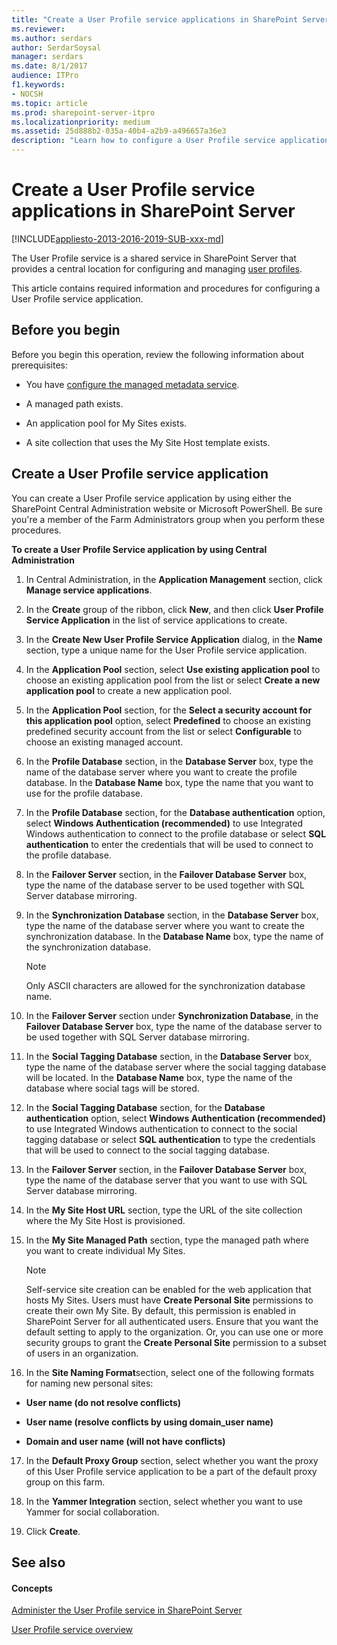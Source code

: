 ```yaml
---
title: "Create a User Profile service applications in SharePoint Server"
ms.reviewer: 
ms.author: serdars
author: SerdarSoysal
manager: serdars
ms.date: 8/1/2017
audience: ITPro
f1.keywords:
- NOCSH
ms.topic: article
ms.prod: sharepoint-server-itpro
ms.localizationpriority: medium
ms.assetid: 25d888b2-035a-40b4-a2b9-a496657a36e3
description: "Learn how to configure a User Profile service application in SharePoint Server."
---
```


# Create a User Profile service applications in SharePoint Server

[!INCLUDE[appliesto-2013-2016-2019-SUB-xxx-md](../includes/appliesto-2013-2016-2019-SUB-xxx-md.md)]
  
The User Profile service is a shared service in SharePoint Server that provides a central location for configuring and managing [user profiles](user-profile-service-overview.md).
  
This article contains required information and procedures for configuring a User Profile service application.
  
## Before you begin
<a name="begin"> </a>

Before you begin this operation, review the following information about prerequisites:
  
- You have [configure the managed metadata service](../governance/configure-the-managed-metadata-service.md).
    
- A managed path exists. 
    
- An application pool for My Sites exists.
    
- A site collection that uses the My Site Host template exists.
    
## Create a User Profile service application
<a name="createapp"> </a>

You can create a User Profile service application by using either the SharePoint Central Administration website or Microsoft PowerShell. Be sure you're a member of the Farm Administrators group when you perform these procedures.
  
 **To create a User Profile Service application by using Central Administration**
  
1. In Central Administration, in the **Application Management** section, click **Manage service applications**.
    
2. In the **Create** group of the ribbon, click **New**, and then click **User Profile Service Application** in the list of service applications to create. 
    
3. In the **Create New User Profile Service Application** dialog, in the **Name** section, type a unique name for the User Profile service application. 
    
4. In the **Application Pool** section, select **Use existing application pool** to choose an existing application pool from the list or select **Create a new application pool** to create a new application pool. 
    
5. In the **Application Pool** section, for the **Select a security account for this application pool** option, select **Predefined** to choose an existing predefined security account from the list or select **Configurable** to choose an existing managed account. 
    
6. In the **Profile Database** section, in the **Database Server** box, type the name of the database server where you want to create the profile database. In the **Database Name** box, type the name that you want to use for the profile database. 
    
7. In the **Profile Database** section, for the **Database authentication** option, select **Windows Authentication (recommended)** to use Integrated Windows authentication to connect to the profile database or select **SQL authentication** to enter the credentials that will be used to connect to the profile database. 
    
8. In the **Failover Server** section, in the **Failover Database Server** box, type the name of the database server to be used together with SQL Server database mirroring. 
    
9. In the **Synchronization Database** section, in the **Database Server** box, type the name of the database server where you want to create the synchronization database. In the **Database Name** box, type the name of the synchronization database. 
    
    > [!NOTE]
    > Only ASCII characters are allowed for the synchronization database name. 
  
10. In the **Failover Server** section under **Synchronization Database**, in the **Failover Database Server** box, type the name of the database server to be used together with SQL Server database mirroring. 
    
11. In the **Social Tagging Database** section, in the **Database Server** box, type the name of the database server where the social tagging database will be located. In the **Database Name** box, type the name of the database where social tags will be stored. 
    
12. In the **Social Tagging Database** section, for the **Database authentication** option, select **Windows Authentication (recommended)** to use Integrated Windows authentication to connect to the social tagging database or select **SQL authentication** to type the credentials that will be used to connect to the social tagging database. 
    
13. In the **Failover Server** section, in the **Failover Database Server** box, type the name of the database server that you want to use with SQL Server database mirroring. 
    
14. In the **My Site Host URL** section, type the URL of the site collection where the My Site Host is provisioned. 
    
15. In the **My Site Managed Path** section, type the managed path where you want to create individual My Sites. 
    
    > [!NOTE]
    > Self-service site creation can be enabled for the web application that hosts My Sites. Users must have **Create Personal Site** permissions to create their own My Site. By default, this permission is enabled in SharePoint Server for all authenticated users. Ensure that you want the default setting to apply to the organization. Or, you can use one or more security groups to grant the **Create Personal Site** permission to a subset of users in an organization. 
  
16. In the **Site Naming Format**section, select one of the following formats for naming new personal sites:
    
  - **User name (do not resolve conflicts)**
    
  - **User name (resolve conflicts by using domain_user name)**
    
  - **Domain and user name (will not have conflicts)**
    
17. In the **Default Proxy Group** section, select whether you want the proxy of this User Profile service application to be a part of the default proxy group on this farm. 
    
18. In the **Yammer Integration** section, select whether you want to use Yammer for social collaboration. 
    
19. Click **Create**.
    
## See also
<a name="createapp"> </a>

#### Concepts

[Administer the User Profile service in SharePoint Server](../administration/user-profile-service-administration.md)
  
[User Profile service overview](user-profile-service-overview.md)

